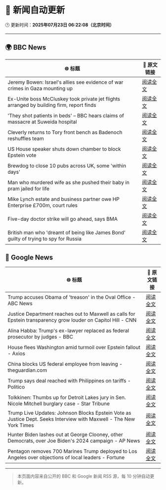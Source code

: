 # 🧠 新闻自动更新

🕒 更新时间：**2025年07月23日 06:22:08（北京时间）**

---

## 🌍 BBC News

| 🌐 标题 | 🔗 原文链接 |
|--------|-------------|
| Jeremy Bowen: Israel's allies see evidence of war crimes in Gaza mounting up | [阅读全文](https://www.bbc.com/news/articles/cp863mln0pmo) |
| Ex-Unite boss McCluskey took private jet flights arranged by building firm, report finds | [阅读全文](https://www.bbc.com/news/articles/cp3kgg55410o) |
| 'They shot patients in beds' – BBC hears claims of massacre at Suweida hospital | [阅读全文](https://www.bbc.com/news/articles/cly84jn000do) |
| Cleverly returns to Tory front bench as Badenoch reshuffles team | [阅读全文](https://www.bbc.com/news/articles/c24v0j73e75o) |
| US House speaker shuts down chamber to block Epstein vote | [阅读全文](https://www.bbc.com/news/articles/cgjg9j0l7j9o) |
| Brewdog to close 10 pubs across UK,  some 'within days' | [阅读全文](https://www.bbc.com/news/articles/cgmw0mmxpjlo) |
| Man who murdered wife as she pushed their baby in pram jailed for life | [阅读全文](https://www.bbc.com/news/articles/cq6mn3r20p7o) |
| Mike Lynch estate and business partner owe HP Enterprise £700m, court rules | [阅读全文](https://www.bbc.com/news/articles/cjel5qpe9vyo) |
| Five-day doctor strike will go ahead, says BMA | [阅读全文](https://www.bbc.com/news/articles/c86gz61151zo) |
| British man who 'dreamt of being like James Bond' guilty of trying to spy for Russia | [阅读全文](https://www.bbc.com/news/articles/clyn0ygwd7jo) |

## 📰 Google News

| 🌐 标题 | 🔗 原文链接 |
|--------|-------------|
| Trump accuses Obama of 'treason' in the Oval Office - ABC News | [阅读全文](https://news.google.com/rss/articles/CBMilAFBVV95cUxPQnRBa0VyeHh1UGI4ckd5TklkeGlNM3BPNW1kSldRVHJXMUl2Vmd5aEJSTTBGanA1c1owdlFidmNlU0ZoYURsUTJFdkh2bkVyQVVCWENEc0VvS3Z4WEFac2laZE9ualVMbS1UM2JESkpyZnNWUUlvOWFfY0J4QmJPNUQxSUl2U1YxUXNydldLSmZ5bVFE0gGaAUFVX3lxTE1nT0dROEozcXVlVWU0R3dWR2J4czdJSV9TMU5UU2VtR1lkX2pOLWRReXQzZWVKUmhELTgwem9xRllWVmNzMzBaOHBkbG1mZXI4TV80cGhnLWo1Rnc3M3QwUnUwMVl5NENVRFFfMHRYNEVUMlBTX2N6RDdEdkxnQWphcEFJRlJCLURocE05bmNnV2w3YmpWZHhNeEE?oc=5) |
| Justice Department reaches out to Maxwell as calls for Epstein transparency grow louder on Capitol Hill - CNN | [阅读全文](https://news.google.com/rss/articles/CBMieEFVX3lxTFBUSkZzeXJ5emJTUXRmNHZnMW1Ra21qeEpNOGJlYk12Q2p6NjYtaWNsQkVyZHljVE1DQWRneUpldFZIbklDeWU2X0E1MDVybi1HUjRRZWxDYUg3aEJydE9RQ0hkazhSalYwek14SldZZ3hKZkNRZnVGadIBfkFVX3lxTE9vaHN6NWhrX0dOODdCcnlwTENIZWxTWkFFZUFwcF8wOFlsRnp0cEpqTUd1alRrd3BrSlFfMDV2SGdBUjlzbVNHMEJVd19vejE1NnRXdHRJaThVOUw1VFI3aW1KSGlCQXM4cHM4Zkhiczk5LWhkRkptT2VVVHh3QQ?oc=5) |
| Alina Habba: Trump's ex-lawyer replaced as federal prosecutor by judges - BBC | [阅读全文](https://news.google.com/rss/articles/CBMiWkFVX3lxTFA1MURfLV8xR2FSb3FOWEkyZi1uRFhuaTd6QXluaDNmOUEyRzF1SnpHNVcyQTlRa2dRdWs1NGNCcWNSLTJaWmpmMW5zZm9zUlRYNFhxbkROSE51Z9IBX0FVX3lxTE5kOGxNeWp2UlU1eWZac0QxRGhwZkxXSDY2cFNHSU9MNm5EUDFVLXI1Ujk0Q3FBVE54VzdXZ2lJNDNzWnAxd19LRUNIRm9MMXQ3U2dMZXJPbENVMkUySUdn?oc=5) |
| House flees Washington amid turmoil over Epstein fallout - Axios | [阅读全文](https://news.google.com/rss/articles/CBMigAFBVV95cUxPdWYySnNwdnR6YzVmOE54eDhpWlN4SU9nZlBoNEtiaXUxQVJXUXN5R2VEWEpQM3l1SXJ3VndZX2tYMlA0Z3RBVnByaTZMQURhZWF3Y2NnZFMzUnk4Tm5YTXFNRTc1a1BScVRFYWF4MEhQMXMyX2VnZzlQeFBPaWtRWQ?oc=5) |
| China blocks US federal employee from leaving - theguardian.com | [阅读全文](https://news.google.com/rss/articles/CBMilgFBVV95cUxPclV0YW9Dd09aUS1ScXpBTGhmS0YzSERhM0RIcWdiVTZUcGxXRFN3RlhPb2hEMkstZkVGSGRLS2RyRFY3aGdQYlJIUW0tVUpsUFZxVkl6b3Q3UllybkVOUlVrSmpBWDNYNGY2OXlFYm5GNld3MzRCV2labV8tU2k3ZVBYbmlZZjR3UWJIVm1MMVJSYXY4OGc?oc=5) |
| Trump says deal reached with Philippines on tariffs - Politico | [阅读全文](https://news.google.com/rss/articles/CBMihwFBVV95cUxOS0VIZzhzS3ZMeXB3MlBJUkJEcW1PVUV1SHYyR2VHREwzdXJkRU01NE5SazRzalpBSEVTalVwU2xOSE85WHd1aTByWlIydV8taGZGQ0ZBd19IY0ppVkZ3cGJIWW05V3gwZGJJcXBhVDVGVjRQVjdkWUlVUkhxYjdfbXoya0h5ZWs?oc=5) |
| Tolkkinen: Thumbs up for Detroit Lakes jury in Sen. Nicole Mitchell burglary case - Star Tribune | [阅读全文](https://news.google.com/rss/articles/CBMiuAFBVV95cUxOWHF0bTlWZFpoNERra0ZuMl9BWWlMVzcwdENWd0RfVzZIczhUTHlGcEpxeGlRdGlsUzd1QzMxYWxTX0hIcDZyaEdwMUswQ1pGVXN6VnBKSXl2STViOU53SG5JUnlDTjI0bGR2anhpLVpCVTJWaTh0VEtDOWpQVk9aWkN2X0g1WUtpMUxJQW5zaUxUNnhOMXBQaTVWWDdPNE5oR3JjcUd5UFN1QndydnNTS1g5bDdYOXFV?oc=5) |
| Trump Live Updates: Johnson Blocks Epstein Vote as Justice Dept. Seeks Interview with Maxwell - The New York Times | [阅读全文](https://news.google.com/rss/articles/CBMiY0FVX3lxTE1QZ243LTV0T1NjQi1VUkNDZDJjRmJVMVdsUk5YdDFzb25IZDlGUzlYWkVyZWVSXzMzcEtIaDNkVHNGWXJESmxLWG43SnVtVWxoVzVEMlZYbTJlRFEyT3B6bGR2MA?oc=5) |
| Hunter Biden lashes out at George Clooney, other Democrats, over Joe Biden's 2024 campaign - AP News | [阅读全文](https://news.google.com/rss/articles/CBMipgFBVV95cUxQOUJ2OFFvU19tRFk5alEtX0VwaUNUVlVFd2g4Q3BpU0dIMTl3ZnlKd1BJT3J2MnA4ZzVlWUc2VXdCbk81N0QxYkd6ZWVLSE40VTB5V3NHd2VCY1FicjNodFUwVHVDVkp3ZDFOeUlfR1YzcEVPNjBmZTFHdGlRaEdLZ1pXZk10Z3dwcWotcjBPNE04QkRVTEZEQXU2cGVTUXNEMFdETGVn?oc=5) |
| Pentagon removes 700 Marines Trump deployed to Los Angeles over objections of local leaders - Fortune | [阅读全文](https://news.google.com/rss/articles/CBMisgFBVV95cUxNNWdlQmd2NFk5dy15LXpzTlBOWW9iSXB3SHBEZVlISUlLc054eGIySXBjWXotVzNjRmsxVUZ1M3RtV1h0cTFMS0FvU0UxUVNaVWdEZWstZFlOR1kwME0ya0xEMWdaR2lGV0N1eXBBM0Roa0I1RDY3T0RNUlZfNnB6bExxajNWN19Pd0NLdnZEdExqLW1HZWYxNWt0Z1hxZjNTckhGaExYd1g3RlJPd3paOFh3?oc=5) |

---
> 本页面内容来自公开的 BBC 和 Google 新闻 RSS 源，每 10 分钟自动更新。